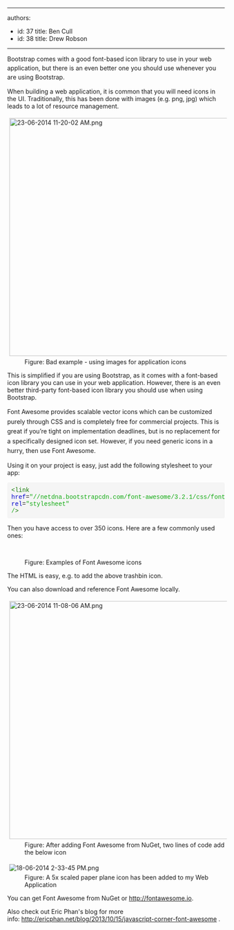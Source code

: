 

---
authors:
  - id: 37
    title: Ben Cull
  - id: 38
    title: Drew Robson
---




<span class='intro'> <span style="line-height&#58;20.8px;">​​</span><span style="line-height&#58;20.8px;">​​​​​​​​Bootstrap comes with a good font-based icon library to use in your web application, but there is an even better one you should use whenever you are using Bootstrap.</span>​ </span>

When building a web application, it is common that you will need icons in the UI. Traditionally, this has been done with images (e.g. png, jpg) which leads to a lot of resource management. <dl class="badImage"><dt> <img alt="23-06-2014 11-20-02 AM.png" src="/PublishingImages/23-06-2014%2011-20-02%20AM.png" style="margin&#58;5px;width&#58;550px;" /> </dt><dd>Figure&#58; Bad example - using images for application icons</dd></dl><p>This is simplified if you are using Bootstrap, as it comes with a font-based icon library you can use in your web application. However, there is an even better third-party font-based icon library you should use when using Bootstrap.</p><p> 
   <span style="line-height&#58;1.6;">Font Awesome provides scalable vector icons which can be customized purely through CSS and is completely free for commercial projects.&#160;This is great if you’re tight on implementation deadlines, but is no replacement for a specifically designed icon set. However, if you need generic icons in a hurry, then use Font Awesome.</span></p><p>Using it on your project is easy, just add the following stylesheet to your app&#58;</p><pre class="source-code" style="font-family&#58;monaco, menlo, consolas, &quot;courier new&quot;, monospace;word-wrap&#58;break-word;padding&#58;9.5px;border-radius&#58;4px;margin-bottom&#58;10px;word-break&#58;break-all;overflow&#58;auto;background-color&#58;#f5f5f5;">   <span class="cm-tag" style="color&#58;#117700;">&lt;link </span>
   <span class="cm-attribute" style="color&#58;#0000cc;">href</span>=<span class="cm-string" style="color&#58;#11aa11;">&quot;//netdna.bootstrapcdn.com/font-awesome/3.2.1/css/font-awesome.css&quot;</span> 
   <span class="cm-attribute" style="color&#58;#0000cc;">rel</span>=<span class="cm-string" style="color&#58;#11aa11;">&quot;stylesheet&quot; /</span><span class="cm-tag" style="color&#58;#117700;">&gt;​</span></pre><p>Then you have access to over 350 icons. Here are a few commonly used ones&#58;</p><dl class="image"><dt><p>​​​<i id="yui_3_17_2_1_1403220586594_514" class="fa fa-trash-o fa-4x"> </i> <i class="fa fa-plus fa-4x"></i> <i id="yui_3_17_2_1_1403220586594_665" class="fa fa-refresh fa-4x"></i> <i id="yui_3_17_2_1_1403220586594_667" class="fa fa-ok fa-4x"></i> <i class="fa fa-remove fa-4x"></i> <i class="fa fa-code fa-4x"></i> <i class="fa fa-cloud-download fa-4x"> </i> <br></p></dt><dd>Figure&#58; Examples of Font Awesome icons<br></dd></dl> 
<p>The HTML is easy, e.g. <i class="fa fa-trash-o"></i> to add the above trashbin icon.</p><p>You can also download and reference Font Awesome locally.</p><dl class="image"><dt> <img alt="23-06-2014 11-08-06 AM.png" src="/PublishingImages/23-06-2014%2011-08-06%20AM.png" style="margin&#58;5px;width&#58;550px;" /> </dt><dd>Figure&#58; After adding Font Awesome from NuGet, two lines of code add the below&#160;icon </dd></dl><dl class="image"><dt> <img alt="18-06-2014 2-33-45 PM.png" src="/PublishingImages/18-06-2014%202-33-45%20PM.png" style="margin&#58;5px;" />  </dt><dd>Figure&#58; A 5x scaled paper plane icon has been added to my Web Application</dd></dl><p>You can get Font Awesome from NuGet or <a href="http&#58;//fontawesome.io/">http&#58;//fontawesome.io</a>.<br></p><p>Also check out Eric Phan's blog for more info&#58;&#160;<a href="http&#58;//ericphan.net/blog/2013/10/15/javascript-corner-font-awesome" target="_blank">http&#58;//ericphan.net/blog/2013/10/15/javascript-corner-font-awesome</a> . <br></p>


